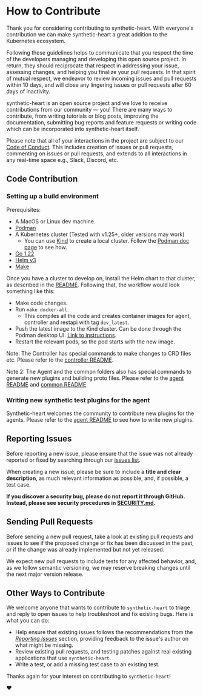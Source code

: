 # How to Contribute

Thank you for considering contributing to synthetic-heart. With everyone's contribution we can make synthetic-heart a great addition to the Kubernetes ecosystem.

Following these guidelines helps to communicate that you respect the time of the developers managing and developing this open source project. In return, they should reciprocate that respect in addressing your issue, assessing changes, and helping you finalize your pull requests. In that spirit of mutual respect,
we endeavor to review incoming issues and pull requests within 10 days, and will close any lingering issues or pull requests after 60 days of inactivity.

synthetic-heart is an open source project and we love to receive contributions from our community — you! There are many ways to contribute, from writing tutorials or blog posts, improving the documentation, submitting bug reports and feature requests or writing code which can be incorporated into synthetic-heart itself.

Please note that all of your interactions in the project are subject to our [Code of Conduct](/CODE_OF_CONDUCT.md). This
includes creation of issues or pull requests, commenting on issues or pull requests, and extends to all interactions in
any real-time space e.g., Slack, Discord, etc.

## Code Contribution

### Setting up a build environment

Prerequisites:

- A MacOS or Linux dev machine.
- [Podman](https://podman-desktop.io/)
- A Kubernetes cluster (Tested with v1.25+, older versions may work)
  - You can use [Kind](https://kind.sigs.k8s.io/) to create a local cluster. Follow the [Podman doc page](https://podman-desktop.io/docs/kind/creating-a-kind-cluster) to see how.
- [Go 1.22](https://go.dev/doc/install)
- [Helm v3](https://helm.sh/docs/intro/install/#helm)
- [Make](https://www.gnu.org/software/make/)

Once you have a cluster to develop on, install the Helm chart to that cluster, as described in the [README](./README.md). Following that, the workflow would look something like this:

- Make code changes.
- Run `make docker-all`.
  - This compiles all the code and creates container images for agent, controller and restapi with tag `dev_latest`.
- Push the latest image to the Kind cluster. Can be done through the Podman desktop UI. [Link to instructions](https://podman-desktop.io/docs/kubernetes/kind/pushing-an-image-to-kind).
- Restart the relevant pods, so the pod starts with the new image.

Note: The Controller has special commands to make changes to CRD files etc. Please refer to the [controller README](./controller/README.md).

Note 2: The Agent and the common folders also has special commands to generate new plugins and building proto files. Please refer to the [agent README](./agent/README.md) and  [common README](./agent/README.md).

### Writing new synthetic test plugins for the agent

Synthetic-heart welcomes the community to contribute new plugins for the agents. Please refer to the [agent README](./agent/README.md) to see how to write new plugins.

## Reporting Issues

Before reporting a new issue, please ensure that the issue was not already reported or fixed by searching through our
[issues list](https://github.com/cisco-open/synthetic-heart/issues).

When creating a new issue, please be sure to include a **title and clear description**, as much relevant information as
possible, and, if possible, a test case.

**If you discover a security bug, please do not report it through GitHub. Instead, please see security procedures in
[SECURITY.md](/SECURITY.md).**

## Sending Pull Requests

Before sending a new pull request, take a look at existing pull requests and issues to see if the proposed change or fix
has been discussed in the past, or if the change was already implemented but not yet released.

We expect new pull requests to include tests for any affected behavior, and, as we follow semantic versioning, we may
reserve breaking changes until the next major version release.

## Other Ways to Contribute

We welcome anyone that wants to contribute to `synthetic-heart` to triage and reply to open issues to help troubleshoot
and fix existing bugs. Here is what you can do:

- Help ensure that existing issues follows the recommendations from the _[Reporting Issues](#reporting-issues)_ section,
  providing feedback to the issue's author on what might be missing.
- Review existing pull requests, and testing patches against real existing applications that use `synthetic-heart`.
- Write a test, or add a missing test case to an existing test.

Thanks again for your interest on contributing to `synthetic-heart`!

:heart:
